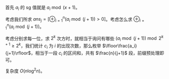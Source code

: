 首先 $a_i$ 的 sg 值就是 $a_i\bmod (x+1)$。

考虑我们所求 $ans_j=[\oplus_{i=1}^n (a_i\bmod (j+1))>0]$。考虑怎么求 $\oplus_{i=1}^n (a_i\bmod(j+1))$。

考虑分别求每一位，求 $2^k$ 次方时，就相当于询问有哪些 $(a_i\bmod(j+1))\bmod 2^{k+1}\ge 2^k$，我们统计 $c_i$ 为 $i$ 的出现次数，那么枚举 $\lfloor\frac{a_i}{j+1}\rfloor$，相当于一段 $c_i$ 的区间和，共有 $\frac{n}{j+1}$ 段，前缀预处理即可。

复杂度 $O(n\log^2n)$。